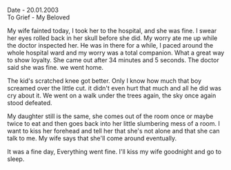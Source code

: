 Date - 20.01.2003  
To Grief - My Beloved  

My wife fainted today, I took her to the hospital, and she was fine. I swear her eyes rolled back in her skull before she did. My worry ate me up while the doctor inspected her. He was in there for a while, I paced around the whole hospital ward and my worry was a total companion. What a great way to show loyalty. She came out after 34 minutes and 5 seconds. The doctor said she was fine. we went home.  

The kid's scratched knee got better. Only I know how much that boy screamed over the little cut. it didn't even hurt that much and all he did was cry about it. We went on a walk under the trees again, the sky once again stood defeated.  

My daughter still is the same, she comes out of the room once or maybe twice to eat and then goes back into her little slumbering mess of a room. I want to kiss her forehead and tell her that she's not alone and that she can talk to me. My wife says that she'll come around eventually.  

It was a fine day, Everything went fine. I'll kiss my wife goodnight and go to sleep.
